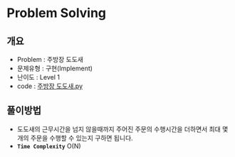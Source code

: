 # Problem Solving

## 개요

- Problem : 주방장 도도새
- 문제유형 : 구현(Implement)
- 난이도 : Level 1
- code : [주방장 도도새.py](https://kdt-gitlab.elice.io/yjk5309/algorithm-study-02/-/blob/master/2주차/2021-01-03/정소원/주방장%20도도새.py)

## 풀이방법

- 도도새의 근무시간을 넘지 않을때까지 주어진 주문의 수행시간을 더하면서 최대 몇개의 주문을 수행할 수 있는지 구하면 됩니다.
- **`Time Complexity`** O(N)
